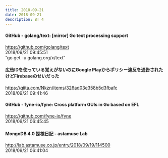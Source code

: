 ```yaml
---
title: 2018-09-21
date: 2018-09-21
description: B! 4
---
```


#### GitHub - golang/text: [mirror] Go text processing support
https://github.com/golang/text<br>
2018/09/21 09:45:51<br>
“go get -u golang.org/x/text”


#### 広告IDを使っている覚えがないのにGoogle Playからポリシー違反を通告されたけどFirebaseのせいだった
https://qiita.com/Nkzn/items/326ad03e358b5d3fbafc<br>
2018/09/21 09:41:46<br>


#### GitHub - fyne-io/fyne: Cross platform GUIs in Go based on EFL
https://github.com/fyne-io/fyne<br>
2018/09/21 06:45:45<br>


#### MongoDB 4.0 探検日記 - astamuse Lab
http://lab.astamuse.co.jp/entry/2018/09/19/114500<br>
2018/09/21 06:41:04<br>


